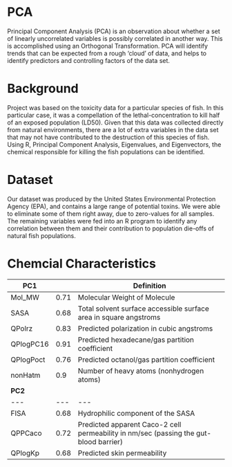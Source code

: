 # PCA
Principal Component Analysis (PCA) is an observation about whether a set of linearly uncorrelated variables is possibly correlated in another way. This is accomplished using an Orthogonal Transformation. PCA will identify trends that can be expected from a rough ‘cloud’ of data, and helps to identify predictors and controlling factors of the data set.

# Background
Project was based on the toxicity data for a particular species of fish. In this particular case, it was a compellation of the lethal-concentration to kill half of an exposed population (LD50). Given that this data was collected directly from natural environments, there are a lot of extra variables in the data set that may not have contributed to the destruction of this species of fish. Using R, Principal Component Analysis, Eigenvalues, and Eigenvectors, the chemical responsible for killing the fish populations can be identified.

# Dataset
Our dataset was produced by the United States Environmental Protection Agency (EPA), and contains a large range of potential toxins. We were able to eliminate some of them right away, due to zero-values for all samples. The remaining variables were fed into an R program to identify any correlation between them and their contribution to population die-offs of natural fish populations.

# Chemcial Characteristics
| PC1 | | Definition |
|---|---|---|
| Mol_MW | 0.71 | Molecular Weight of Molecule |
| SASA | 0.68 | Total solvent surface accessible surface area in square angstroms |
| QPolrz | 0.83 | Predicted polarization in cubic angstroms |
| QPlogPC16	| 0.91 | Predicted hexadecane/gas partition coefficient |
| QPlogPoct	| 0.76 | Predicted octanol/gas partition coefficient |
| nonHatm | 0.9 | Number of heavy atoms (nonhydrogen atoms) |
| **PC2** | | |
|---|---|---|
| FISA | 0.68 | Hydrophilic component of the SASA |
| QPPCaco | 0.72 | Predicted apparent Caco-2 cell permeability in nm/sec  (passing the gut-blood barrier) |
| QPlogKp | 0.68 | Predicted skin permeability |
